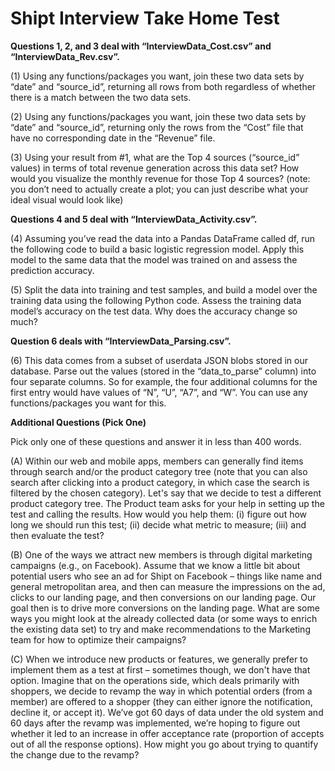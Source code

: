 # Shipt Interview Take Home Test

**Questions 1, 2, and 3 deal with “InterviewData_Cost.csv” and “InterviewData_Rev.csv”.**

(1) Using any functions/packages you want, join these two data sets by “date” and “source_id”, returning all rows from both regardless of whether there is a match between the two data sets.

(2) Using any functions/packages you want, join these two data sets by “date” and “source_id”, returning only the rows from the “Cost” file that have no corresponding date in the “Revenue” file.

(3) Using your result from #1, what are the Top 4 sources (“source_id” values) in terms of total revenue generation across this data set? How would you visualize the monthly revenue for those Top 4 sources? (note: you don’t need to actually create a plot; you can just describe what your ideal visual would look like)

**Questions 4 and 5 deal with “InterviewData_Activity.csv”.**

(4) Assuming you’ve read the data into a Pandas DataFrame called df, run the following code to build a basic logistic regression model. Apply this model to the same data that the model was trained on and assess the prediction accuracy.

(5) Split the data into training and test samples, and build a model over the training data using the following Python code. Assess the training data model’s accuracy on the test data. Why does the accuracy change so much?

**Question 6 deals with “InterviewData_Parsing.csv”.**

(6) This data comes from a subset of userdata JSON blobs stored in our database. Parse out the values (stored in the “data_to_parse” column) into four separate columns. So for example, the four additional columns for the first entry would have values of “N”, “U”, “A7”, and “W”. You can use any functions/packages you want for this.

**Additional Questions (Pick One)**

Pick only one of these questions and answer it in less than 400 words.

(A) Within our web and mobile apps, members can generally find items through search and/or the product category tree (note that you can also search after clicking into a product category, in which case the search is filtered by the chosen category). Let's say that we decide to test a different product category tree. The Product team asks for your help in setting up the test and calling the results. How would you help them: (i) figure out how long we should run this test; (ii) decide what metric to measure; (iii) and then evaluate the test?

(B) One of the ways we attract new members is through digital marketing campaigns (e.g., on Facebook). Assume that we know a little bit about potential users who see an ad for Shipt on Facebook – things like name and general metropolitan area, and then can measure the impressions on the ad, clicks to our landing page, and then conversions on our landing page. Our goal then is to drive more conversions on the landing page. What are some ways you might look at the already collected data (or some ways to enrich the existing data set) to try and make recommendations to the Marketing team for how to optimize their campaigns?

(C) When we introduce new products or features, we generally prefer to implement them as a test at first – sometimes though, we don't have that option. Imagine that on the operations side, which deals primarily with shoppers, we decide to revamp the way in which potential orders (from a member) are offered to a shopper (they can either ignore the notification, decline it, or accept it). We’ve got 60 days of data under the old system and 60 days after the revamp was implemented, we’re hoping to figure out whether it led to an increase in offer acceptance rate (proportion of accepts out of all the response options). How might you go about trying to quantify the change due to the revamp?
